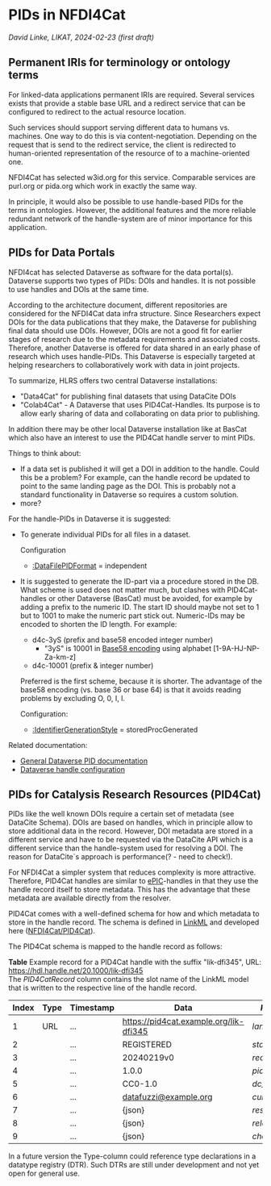 
# PIDs in NFDI4Cat

*David Linke, LIKAT, 2024-02-23 (first draft)*

## Permanent IRIs for terminology or ontology terms

For linked-data applications permanent IRIs are required.
Several services exists that provide a stable base URL and
a redirect service that can be configured to redirect 
to the actual resource location.

Such services should support serving different data to humans vs. machines.
One way to do this is via content-negotiation. Depending on the request that
is send to the redirect service, the client is redirected to human-oriented representation of the resource of to a machine-oriented one.

NFDI4Cat has selected w3id.org for this service. Comparable services are purl.org or pida.org which work in exactly the same way.

In principle, it would also be possible to use handle-based PIDs for the terms in ontologies.
However, the additional features and the more reliable redundant network of the handle-system are of minor importance for this application.

## PIDs for Data Portals

NFDI4cat has selected Dataverse as software for the data portal(s). 
Dataverse supports two types of PIDs: DOIs and handles. It is not possible to
use handles and DOIs at the same time.

According to the architecture document, different repositories are considered
for the NFDI4Cat data infra structure.
Since Researchers expect DOIs for the data publications that they make,
the Dataverse for publishing final data should use DOIs.
However, DOIs are not a good fit for earlier stages of research due to
the metadata requirements and associated costs.
Therefore, another Dataverse is offered for data shared in an early phase of research
which uses handle-PIDs. This Dataverse is especially targeted at helping 
researchers to collaboratively work with data in joint projects.

To summarize, HLRS offers two central Dataverse installations:

- "Data4Cat" for publishing final datasets that using DataCite DOIs
- "Colab4Cat" - A Dataverse that uses PID4Cat-Handles. Its purpose is to allow early sharing of data and collaborating on data prior to publishing.

In addition there may be other local Dataverse installation like at BasCat
which also have an interest to use the PID4Cat handle server to mint PIDs.

Things to think about:

- If a data set is published it will get a DOI in addition to the handle.
  Could this be a problem? For example, can the handle record be updated
  to point to the same landing page as the DOI. This is probably not 
  a standard functionality in Dataverse so requires a custom solution.
- more?

For the handle-PIDs in Dataverse it is suggested:

- To generate individual PIDs for all files in a dataset.
  
  Configuration
  - [:DataFilePIDFormat](https://guides.dataverse.org/en/latest/installation/config.html#datafilepidformat) = independent

- It is suggested to generate the ID-part via a procedure stored in the DB.
  What scheme is used does not matter much,
  but clashes with PID4Cat-handles or other Dataverse (BasCat) must be avoided,
  for example by adding a prefix to the numeric ID. 
  The start ID should maybe not set to 1 but to 1001 to make the numeric part stick out. 
  Numeric-IDs may be encoded to shorten the ID length. For example:
  - d4c-3yS    (prefix and base58 encoded integer number)
    - "3yS" is 10001 in [Base58 encoding](https://de.wikipedia.org/wiki/Base58) using alphabet [1-9A-HJ-NP-Za-km-z]
  - d4c-10001  (prefix & integer number)
  
  Preferred is the first scheme, because it is shorter. 
  The advantage of the base58 encoding (vs. base 36 or base 64) is that it avoids reading problems by excluding O, 0, I, l.

  Configuration:
  - [:IdentifierGenerationStyle](https://guides.dataverse.org/en/latest/installation/config.html#identifiergenerationstyle) = storedProcGenerated

Related documentation:

- [General Dataverse PID documentation](https://guides.dataverse.org/en/latest/installation/config.html#persistent-identifiers-and-publishing-datasets)
- [Dataverse handle configuration](https://guides.dataverse.org/en/latest/installation/config.html#configuring-your-dataverse-installation-for-handles)


## PIDs for Catalysis Research Resources (PID4Cat)

PIDs like the well known DOIs require a certain set of metadata (see DataCite Schema).
DOIs are based on handles, which in principle allow to store additional data in the record.
However, DOI metadata are stored in a different service and have to be requested via the DataCite API
which is a different service than the handle-system used for resolving a DOI.
The reason for DataCite`s approach is performance(? - need to check!).

For NFDI4Cat a simpler system that reduces complexity is more attractive.
Therefore, PID4Cat handles are similar to [ePIC](http://www.pidconsortium.net/)-handles in that they use the handle record itself to store metadata.
This has the advantage that these metadata are available directly from the resolver.

PID4Cat comes with a well-defined schema for how and which metadata to store in the handle record. The schema is defined in [LinkML](https://linkml.io/linkml/) and developed here ([NFDI4Cat/PID4Cat](https://github.com/dalito/pid4cat-model/)).

The PID4Cat schema is mapped to the handle record as follows:

**Table** Example record for a PID4Cat handle with the suffix "lik-dfi345", URL: https://hdl.handle.net/20.1000/lik-dfi345 <BR> The *PID4CatRecord* column contains the slot name of the LinkML model that is written to the respective line of the handle record.

| Index | Type | Timestamp | Data | *PID4CatRecord* |
|-------|------|-----------|------|-----------|
|     1 | URL  | ...       | https://pid4cat.example.org/lik-dfi345 | *landing pageURL* |
|     2 |   | ...       | REGISTERED | *status* |
|     3 |   | ...       | 20240219v0 | *record_version* |
|     4 |   | ...       | 1.0.0 | *pid_schema_version* |
|     5 |   | ...       | CC0-1.0 | *dc_rights* |
|     6 |   | ...       | datafuzzi@example.org | *curation_contact* |
|     7 |   | ...       | {json} | *resource_info* |
|     8 |   | ...       | {json} | *related_identifiers* |
|     9 |   | ...       | {json} | *change_log* |

In a future version the Type-column could reference type declarations in a datatype registry (DTR). Such DTRs are still under development and not yet open for general use.

